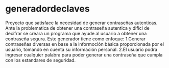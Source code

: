 # generadordeclaves
Proyecto que satisface la necesidad de generar contraseñas autenticas.
Ante la problematica de obtener una contraseña autentica y dificl de decifrar se creara un programa que ayude al usuario a obtener una contraseña segura.
Este generador tiene como enfoque:
1.Generar contraseñas diversas en base a la informoción básica proporcionada por el usuario, tomando en cuenta su información personal.
2.El usuario podra ingresar cualquier palabra para poder generar una contraseña que cumpla con los estandares de seguridad.

